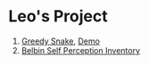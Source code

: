 # Leo's Project

1. [Greedy Snake](greedy_snake.html), [Demo](https://leo7805.github.io/greedy_snake)
1. [Belbin Self Perception Inventory](https://leo7805.github.io/BelbinSelfPerceptionInventory)

